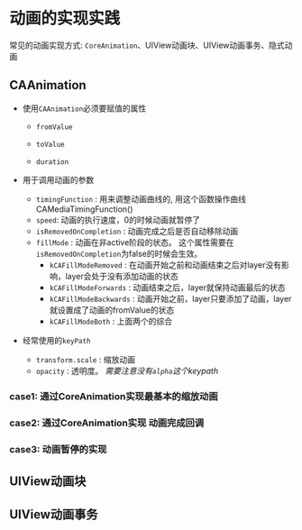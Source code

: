# 动画的实现实践

常见的动画实现方式: `CoreAnimation`、UIView动画块、UIView动画事务、隐式动画

## CAAnimation

- 使用`CAAnimation`必须要赋值的属性 

	- `fromValue` 

	- `toValue` 

	- `duration` 

- 用于调用动画的参数 

	- `timingFunction`  : 用来调整动画曲线的, 用这个函数操作曲线CAMediaTimingFunction()
	- `speed`: 动画的执行速度，0的时候动画就暂停了
	- `isRemovedOnCompletion` : 动画完成之后是否自动移除动画
	- `fillMode` : 动画在非active阶段的状态。 这个属性需要在 `isRemovedOnCompletion`为false的时候会生效。
		- `kCAFillModeRemoved` : 在动画开始之前和动画结束之后对layer没有影响，layer会处于没有添加动画的状态
		- `kCAFillModeForwards` : 动画结束之后，layer就保持动画最后的状态
		- `kCAFillModeBackwards` : 动画开始之前，layer只要添加了动画，layer就设置成了动画的fromValue的状态
		- `kCAFillModeBoth` : 上面两个的综合

- 经常使用的`keyPath`

	- `transform.scale` : 缩放动画
	- `opacity` : 透明度。 *需要注意没有`alpha`这个keypath*

### case1: 通过CoreAnimation实现最基本的缩放动画 

### case2: 通过CoreAnimation实现 动画完成回调

### case3: 动画暂停的实现

## UIView动画块

## UIView动画事务
